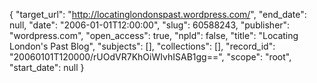 {
  "target_url": "http://locatinglondonspast.wordpress.com/", 
  "end_date": null, 
  "date": "2006-01-01T12:00:00", 
  "slug": 60588243, 
  "publisher": "wordpress.com", 
  "open_access": true, 
  "npld": false, 
  "title": "Locating London's Past Blog", 
  "subjects": [], 
  "collections": [], 
  "record_id": "20060101T120000/rUOdVR7KhOiWIvhISAB1gg==", 
  "scope": "root", 
  "start_date": null
}

